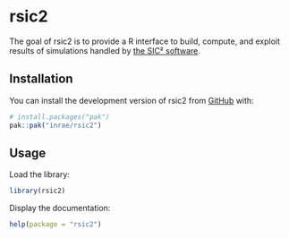 
<!-- README.md is generated from README.Rmd. Please edit that file -->

# rsic2

<!-- badges: start -->
<!-- badges: end -->

The goal of rsic2 is to provide a R interface to build, compute, and
exploit results of simulations handled by [the SIC²
software](https://sic.g-eau.fr).

## Installation

You can install the development version of rsic2 from
[GitHub](https://github.com/) with:

``` r
# install.packages("pak")
pak::pak("inrae/rsic2")
```

## Usage

Load the library:

``` r
library(rsic2)
```

Display the documentation:

``` r
help(package = "rsic2")
```
